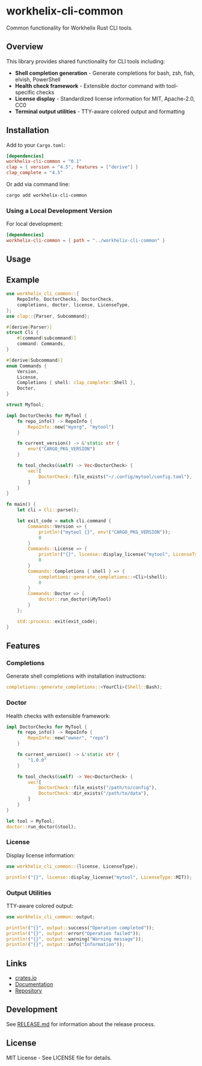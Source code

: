 # workhelix-cli-common

Common functionality for Workhelix Rust CLI tools.

## Overview

This library provides shared functionality for CLI tools including:

- **Shell completion generation** - Generate completions for bash, zsh, fish, elvish, PowerShell
- **Health check framework** - Extensible doctor command with tool-specific checks
- **License display** - Standardized license information for MIT, Apache-2.0, CC0
- **Terminal output utilities** - TTY-aware colored output and formatting

## Installation

Add to your `Cargo.toml`:

```toml
[dependencies]
workhelix-cli-common = "0.1"
clap = { version = "4.5", features = ["derive"] }
clap_complete = "4.5"
```

Or add via command line:

```bash
cargo add workhelix-cli-common
```

### Using a Local Development Version

For local development:

```toml
[dependencies]
workhelix-cli-common = { path = "../workhelix-cli-common" }
```

## Usage

## Example

```rust
use workhelix_cli_common::{
    RepoInfo, DoctorChecks, DoctorCheck,
    completions, doctor, license, LicenseType,
};
use clap::{Parser, Subcommand};

#[derive(Parser)]
struct Cli {
    #[command(subcommand)]
    command: Commands,
}

#[derive(Subcommand)]
enum Commands {
    Version,
    License,
    Completions { shell: clap_complete::Shell },
    Doctor,
}

struct MyTool;

impl DoctorChecks for MyTool {
    fn repo_info() -> RepoInfo {
        RepoInfo::new("myorg", "mytool")
    }

    fn current_version() -> &'static str {
        env!("CARGO_PKG_VERSION")
    }

    fn tool_checks(&self) -> Vec<DoctorCheck> {
        vec![
            DoctorCheck::file_exists("~/.config/mytool/config.toml"),
        ]
    }
}

fn main() {
    let cli = Cli::parse();

    let exit_code = match cli.command {
        Commands::Version => {
            println!("mytool {}", env!("CARGO_PKG_VERSION"));
            0
        }
        Commands::License => {
            println!("{}", license::display_license("mytool", LicenseType::MIT));
            0
        }
        Commands::Completions { shell } => {
            completions::generate_completions::<Cli>(shell);
            0
        }
        Commands::Doctor => {
            doctor::run_doctor(&MyTool)
        }
    };

    std::process::exit(exit_code);
}
```

## Features

### Completions

Generate shell completions with installation instructions:

```rust
completions::generate_completions::<YourCli>(Shell::Bash);
```

### Doctor

Health checks with extensible framework:

```rust
impl DoctorChecks for MyTool {
    fn repo_info() -> RepoInfo {
        RepoInfo::new("owner", "repo")
    }

    fn current_version() -> &'static str {
        "1.0.0"
    }

    fn tool_checks(&self) -> Vec<DoctorCheck> {
        vec![
            DoctorCheck::file_exists("/path/to/config"),
            DoctorCheck::dir_exists("/path/to/data"),
        ]
    }
}

let tool = MyTool;
doctor::run_doctor(&tool);
```

### License

Display license information:

```rust
use workhelix_cli_common::{license, LicenseType};

println!("{}", license::display_license("mytool", LicenseType::MIT));
```

### Output Utilities

TTY-aware colored output:

```rust
use workhelix_cli_common::output;

println!("{}", output::success("Operation completed"));
println!("{}", output::error("Operation failed"));
println!("{}", output::warning("Warning message"));
println!("{}", output::info("Information"));
```

## Links

- [crates.io](https://crates.io/crates/workhelix-cli-common)
- [Documentation](https://docs.rs/workhelix-cli-common)
- [Repository](https://github.com/tftio/workhelix-cli-common)

## Development

See [RELEASE.md](RELEASE.md) for information about the release process.

## License

MIT License - See LICENSE file for details.
